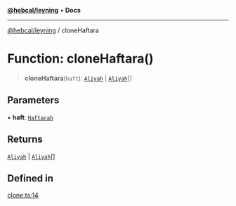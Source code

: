 [**@hebcal/leyning**](../README.md) • **Docs**

***

[@hebcal/leyning](../globals.md) / cloneHaftara

# Function: cloneHaftara()

> **cloneHaftara**(`haft`): [`Aliyah`](../type-aliases/Aliyah.md) \| [`Aliyah`](../type-aliases/Aliyah.md)[]

## Parameters

• **haft**: [`Haftarah`](../type-aliases/Haftarah.md)

## Returns

[`Aliyah`](../type-aliases/Aliyah.md) \| [`Aliyah`](../type-aliases/Aliyah.md)[]

## Defined in

[clone.ts:14](https://github.com/hebcal/hebcal-leyning/blob/686daf91ca80e1487976aba775587a09727384c4/src/clone.ts#L14)
